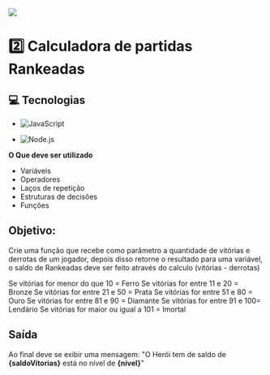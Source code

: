  <img src="https://img.freepik.com/vetores-gratis/icones-de-jogo-de-interface-do-usuario-de-medalhas-e-distintivos-de-premio_107791-18225.jpg"></a>
 
 
 # 2️⃣ Calculadora de partidas Rankeadas

## 💻 Tecnologias

*  <img alt="JavaScript" src="https://img.shields.io/badge/JavaScript-F7DF1E.svg?logo=javascript&logoColor=black"></a>

* ![Node.js](https://img.shields.io/badge/Node.js-43853D?style=for-the-badge&logo=node.js&logoColor=white)

**O Que deve ser utilizado**

- Variáveis
- Operadores
- Laços de repetição
- Estruturas de decisões
- Funções

## Objetivo:

Crie uma função que recebe como parâmetro a quantidade de vitórias e derrotas de um jogador,
depois disso retorne o resultado para uma variável, o saldo de Rankeadas deve ser feito através do calculo (vitórias - derrotas)

Se vitórias for menor do que 10 = Ferro
Se vitórias for entre 11 e 20 = Bronze
Se vitórias for entre 21 e 50 = Prata
Se vitórias for entre 51 e 80 = Ouro
Se vitórias for entre 81 e 90 = Diamante
Se vitórias for entre 91 e 100= Lendário
Se vitórias for maior ou igual a 101 = Imortal

## Saída

Ao final deve se exibir uma mensagem:
"O Herói tem de saldo de **{saldoVitorias}** está no nível de **{nivel}**"
